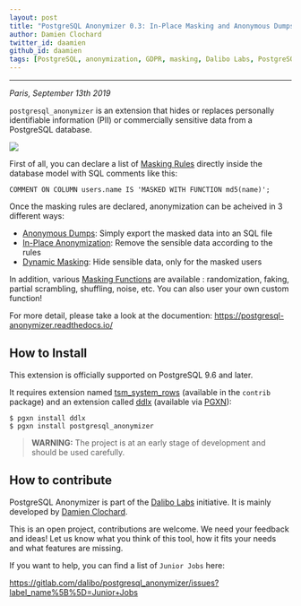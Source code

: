 ```yaml
---
layout: post
title: "PostgreSQL Anonymizer 0.3: In-Place Masking and Anonymous Dumps"
author: Damien Clochard
twitter_id: daamien
github_id: daamien
tags: [PostgreSQL, anonymization, GDPR, masking, Dalibo Labs, PostgreSQL Anonymizer]
---
```


---

*Paris, September 13th 2019*

`postgresql_anonymizer` is an extension that hides or replaces personally 
identifiable information (PII) or commercially sensitive data from a PostgreSQL 
database.

<!--MORE-->

![](https://raw.githubusercontent.com/dalibo/blog/gh-pages/img/PostgreSQL-Anonymizer_H_couleur.png)

First of all, you can declare a list of [Masking Rules] directly inside the database model with SQL comments like this:

```
COMMENT ON COLUMN users.name IS 'MASKED WITH FUNCTION md5(name)';
```

Once the masking rules are declared, anonymization can be acheived in 3 
different ways:

* [Anonymous Dumps]: Simply export the masked data into an SQL file
* [In-Place Anonymization]: Remove the sensible data according to the rules
* [Dynamic Masking]: Hide sensible data, only for the masked users

In addition, various [Masking Functions] are available : randomization, faking,
partial scrambling, shuffling, noise, etc. You can also user your own custom 
function!

For more detail, please take a look at the documention:
https://postgresql-anonymizer.readthedocs.io/

[Masking Rules]: https://postgresql-anonymizer.readthedocs.io/en/latest/declare_masking_rules/
[Masking Functions]: https://postgresql-anonymizer.readthedocs.io/en/latest/masking_functions/
[Anonymous Dumps]: https://postgresql-anonymizer.readthedocs.io/en/latest/anonymous_dumps/
[In-Place Anonymization]: https://postgresql-anonymizer.readthedocs.io/en/latest/in_place_anonymization/
[Dynamic Masking]: https://postgresql-anonymizer.readthedocs.io/en/latest/dynamic_masking/


How to Install
--------------------------------------------------------------------------------

This extension is officially supported on PostgreSQL 9.6 and later.

It requires extension named [tsm_system_rows] (available in the `contrib` 
package) and an extension called [ddlx] (available via [PGXN]):

```
$ pgxn install ddlx
$ pgxn install postgresql_anonymizer
```

> **WARNING:** The project is at an early stage of development and should be used 
> carefully.

[tsm_system_rows]: https://www.postgresql.org/docs/current/tsm-system-rows.html
[ddlx]: https://github.com/lacanoid/pgddl
[PGXN]: https://pgxn.org/


How to contribute
--------------------------------------------------------------------------------

PostgreSQL Anonymizer is part of the [Dalibo Labs] initiative. It is mainly 
developed by [Damien Clochard].

This is an open project, contributions are welcome. We need your feedback and 
ideas! Let us know what you think of this tool, how it fits your needs and 
what features are missing.

If you want to help, you can find a list of `Junior Jobs` here:

https://gitlab.com/dalibo/postgresql_anonymizer/issues?label_name%5B%5D=Junior+Jobs


[Dalibo Labs]: https://labs.dalibo.com
[Damien Clochard]: https://www.dalibo.com/en/equipe#daamien
